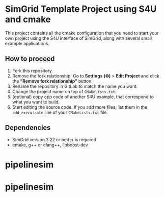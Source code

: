 # SimGrid Template Project using S4U and cmake

This project contains all the cmake configuration that you need to
start your own project using the S4U interface of SimGrid, along with
several small example applications.

## How to proceed
1. Fork this repository. 
1. Remove the fork relationship. Go to **Settings (⚙)** >
   **Edit Project** and click the **"Remove fork relationship"** button.
1. Rename the repository in GitLab to match the name you want.
1. Change the project name on top of `CMakeLists.txt`.
1. (optional) copy cpp code of another S4U example, that correspond to
   what you want to build.
1. Start editing the source code. If you add more files, list them in
   the `add_executable` line of your `CMakeLists.txt` file.
   
## Dependencies
- SimGrid version 3.22 or better is required
- cmake, g++ or clang++, libboost-dev
# pipelinesim
# pipelinesim
